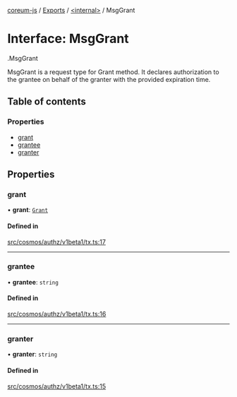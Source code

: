 [coreum-js](../README.md) / [Exports](../modules.md) / [<internal\>](../modules/internal_.md) / MsgGrant

# Interface: MsgGrant

[<internal>](../modules/internal_.md).MsgGrant

MsgGrant is a request type for Grant method. It declares authorization to the grantee
on behalf of the granter with the provided expiration time.

## Table of contents

### Properties

- [grant](internal_.MsgGrant-1.md#grant)
- [grantee](internal_.MsgGrant-1.md#grantee)
- [granter](internal_.MsgGrant-1.md#granter)

## Properties

### grant

• **grant**: [`Grant`](../modules/internal_.md#grant)

#### Defined in

[src/cosmos/authz/v1beta1/tx.ts:17](https://github.com/PyramydLabs/coreum-js/blob/987bc3b/src/cosmos/authz/v1beta1/tx.ts#L17)

___

### grantee

• **grantee**: `string`

#### Defined in

[src/cosmos/authz/v1beta1/tx.ts:16](https://github.com/PyramydLabs/coreum-js/blob/987bc3b/src/cosmos/authz/v1beta1/tx.ts#L16)

___

### granter

• **granter**: `string`

#### Defined in

[src/cosmos/authz/v1beta1/tx.ts:15](https://github.com/PyramydLabs/coreum-js/blob/987bc3b/src/cosmos/authz/v1beta1/tx.ts#L15)
